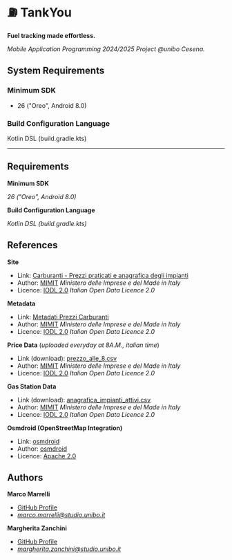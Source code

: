 # ⛽ TankYou

**Fuel tracking made effortless.**

*Mobile Application Programming 2024/2025 Project @unibo Cesena.*

## System Requirements
### Minimum SDK
- 26 ("Oreo", Android 8.0)
### Build Configuration Language
Kotlin DSL (build.gradle.kts)

---

## Requirements

**Minimum SDK**

*26 ("Oreo", Android 8.0)*

**Build Configuration Language**

*Kotlin DSL (build.gradle.kts)*

## References
**Site**
- Link: [Carburanti - Prezzi praticati e anagrafica degli impianti](https://www.mimit.gov.it/index.php/it/open-data/elenco-dataset/carburanti-prezzi-praticati-e-anagrafica-degli-impianti)<br>
- Author: [MIMIT](https://www.mimit.gov.it/) *Ministero delle Imprese e del Made in Italy*<br>
- Licence: [IODL 2.0](https://www.dati.gov.it/iodl/2.0/) *Italian Open Data Licence 2.0*

**Metadata**
- Link: [Metadati Prezzi Carburanti](https://www.mimit.gov.it/images/stories/documenti/Metadati_05sett22_prezzi_carburanti.pdf)<br>
- Author: [MIMIT](https://www.mimit.gov.it/) *Ministero delle Imprese e del Made in Italy*<br>
- Licence: [IODL 2.0](https://www.dati.gov.it/iodl/2.0/) *Italian Open Data Licence 2.0*

**Price Data** (*uploaded everyday at 8A.M., italian time*)
- Link (download): [prezzo_alle_8.csv](https://www.mimit.gov.it/images/exportCSV/prezzo_alle_8.csv)<br>
- Author: [MIMIT](https://www.mimit.gov.it/) *Ministero delle Imprese e del Made in Italy*<br>
- Licence: [IODL 2.0](https://www.dati.gov.it/iodl/2.0/) *Italian Open Data Licence 2.0*

**Gas Station Data**
- Link (download): [anagrafica_impianti_attivi.csv](https://www.mimit.gov.it/images/exportCSV/anagrafica_impianti_attivi.csv)<br>
- Author: [MIMIT](https://www.mimit.gov.it/) *Ministero delle Imprese e del Made in Italy*<br>
- Licence: [IODL 2.0](https://www.dati.gov.it/iodl/2.0/) *Italian Open Data Licence 2.0*

**Osmdroid (OpenStreetMap Integration)**
- Link: [osmdroid](https://github.com/osmdroid/osmdroid/)<br>
- Author: [osmdroid](https://www.mimit.gov.it/)<br>
- Licence: [Apache 2.0](https://www.apache.org/licenses/LICENSE-2.0)

## Authors

**Marco Marrelli**
- [GitHub Profile](https://www.github.com/marcomarrelli)
- [*marco.marrelli@studio.unibo.it*](mailto:marco.marrelli@studio.unibo.it)

**Margherita Zanchini**
- [GitHub Profile](https://www.github.com/margheritazanchini)
- [*margherita.zanchini@studio.unibo.it*](mailto:margherita.zanchini@studio.unibo.it)

